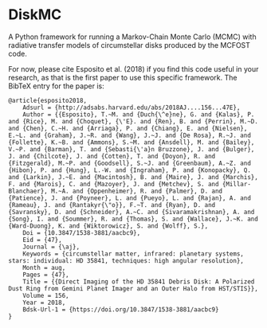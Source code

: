 # DiskMC
A Python framework for running a Markov-Chain Monte Carlo (MCMC) with radiative transfer models of circumstellar disks produced by the MCFOST code. 

For now, please cite Esposito et al. (2018) if you find this code useful in your research, as that is the first paper to use this specific framework. The BibTeX entry for the paper is:

    @article{esposito2018,
        Adsurl = {http://adsabs.harvard.edu/abs/2018AJ....156...47E},
        Author = {{Esposito}, T.~M. and {Duch{\^e}ne}, G. and {Kalas}, P. and {Rice}, M. and {Choquet}, {\'E}. and {Ren}, B. and {Perrin}, M.~D. and {Chen}, C.~H. and {Arriaga}, P. and {Chiang}, E. and {Nielsen}, E.~L. and {Graham}, J.~R. and {Wang}, J.~J. and {De Rosa}, R.~J. and {Follette}, K.~B. and {Ammons}, S.~M. and {Ansdell}, M. and {Bailey}, V.~P. and {Barman}, T. and {Sebasti{\'a}n Bruzzone}, J. and {Bulger}, J. and {Chilcote}, J. and {Cotten}, T. and {Doyon}, R. and {Fitzgerald}, M.~P. and {Goodsell}, S.~J. and {Greenbaum}, A.~Z. and {Hibon}, P. and {Hung}, L.-W. and {Ingraham}, P. and {Konopacky}, Q. and {Larkin}, J.~E. and {Macintosh}, B. and {Maire}, J. and {Marchis}, F. and {Marois}, C. and {Mazoyer}, J. and {Metchev}, S. and {Millar-Blanchaer}, M.~A. and {Oppenheimer}, R. and {Palmer}, D. and {Patience}, J. and {Poyneer}, L. and {Pueyo}, L. and {Rajan}, A. and {Rameau}, J. and {Rantakyr{\"o}}, F.~T. and {Ryan}, D. and {Savransky}, D. and {Schneider}, A.~C. and {Sivaramakrishnan}, A. and {Song}, I. and {Soummer}, R. and {Thomas}, S. and {Wallace}, J.~K. and {Ward-Duong}, K. and {Wiktorowicz}, S. and {Wolff}, S.},
        Doi = {10.3847/1538-3881/aacbc9},
        Eid = {47},
        Journal = {\aj},
        Keywords = {circumstellar matter, infrared: planetary systems, stars: individual: HD 35841, techniques: high angular resolution},
        Month = aug,
        Pages = {47},
        Title = {{Direct Imaging of the HD 35841 Debris Disk: A Polarized Dust Ring from Gemini Planet Imager and an Outer Halo from HST/STIS}},
        Volume = 156,
        Year = 2018,
        Bdsk-Url-1 = {https://doi.org/10.3847/1538-3881/aacbc9}
	}

